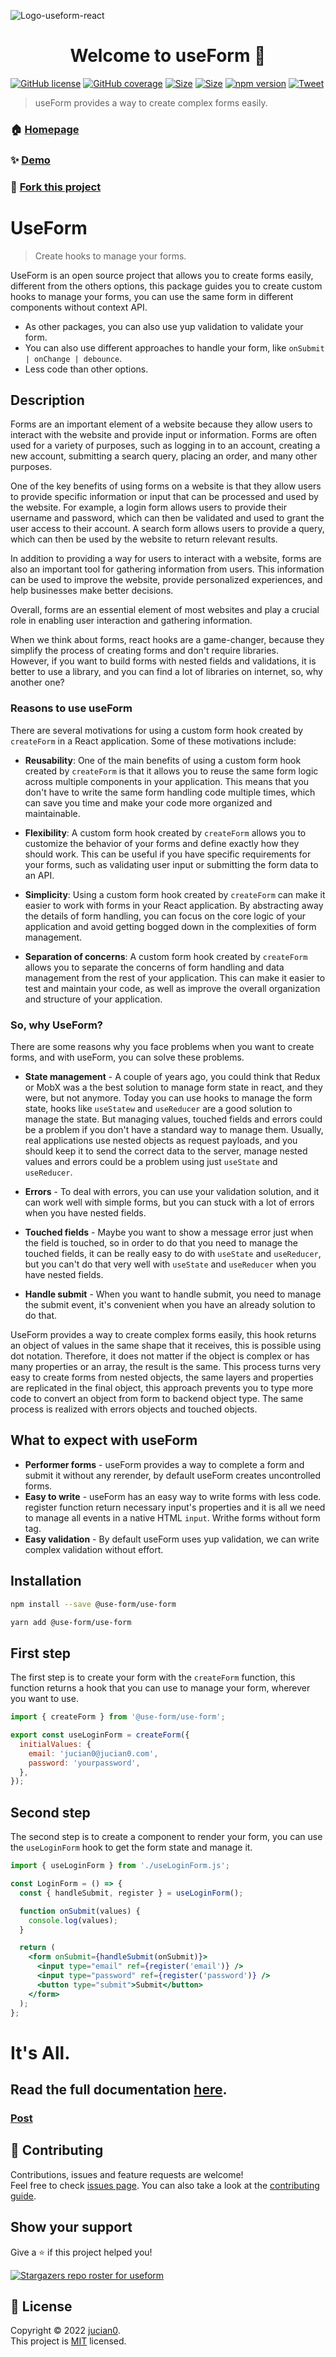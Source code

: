 ![Logo-useform-react](img/logo3.png)

<h1 align="center">Welcome to useForm 👋</h1>

[![GitHub license](https://img.shields.io/badge/License-mit-green)](https://github.com/Jucian0/useform/blob/master/LICENSE)
[![GitHub coverage](https://img.shields.io/badge/coverage-96.8%25-brightgreen)](https://github.com/use-form/use-form/tree/master/test)
[![Size](https://badgen.net/badge/miniziped%20size/3.3/blue)](https://bundlephobia.com/package/useform@2.0.2)
[![Size](https://badgen.net/badge/minifield%20size/9.7/blue)](https://bundlephobia.com/package/useform@2.0.2)
[![npm version](https://badgen.net/badge/npm/v3.0/pink)](https://www.npmjs.com/package/useform)
[![Tweet](https://img.shields.io/twitter/url/http/shields.io.svg?style=social)](https://twitter.com/intent/tweet?text=React+hook+for+forms+and+validations&url=https://github.com/use-form/use-form&hashtags=reactjs,hook,javascript,forms)

> useForm provides a way to create complex forms easily.

### 🏠 [Homepage](https://react-useform.vercel.app)

### ✨ [Demo](https://codesandbox.io/s/useform-2u2ju)

### 🫶 [Fork this project ](https://github.com/Jucian0/useform/fork)
# UseForm

> Create hooks to manage your forms.

UseForm is an open source project that allows you to create forms easily, different from the others options, this package guides you to create custom hooks to manage your forms, you can use the same form in different components without context API.

- As other packages, you can also use yup validation to validate your form.
- You can also use different approaches to handle your form, like `onSubmit | onChange | debounce`.
- Less code than other options.

## Description

Forms are an important element of a website because they allow users to interact with the website and provide input or information. Forms are often used for a variety of purposes, such as logging in to an account, creating a new account, submitting a search query, placing an order, and many other purposes.

One of the key benefits of using forms on a website is that they allow users to provide specific information or input that can be processed and used by the website. For example, a login form allows users to provide their username and password, which can then be validated and used to grant the user access to their account. A search form allows users to provide a query, which can then be used by the website to return relevant results.

In addition to providing a way for users to interact with a website, forms are also an important tool for gathering information from users. This information can be used to improve the website, provide personalized experiences, and help businesses make better decisions.

Overall, forms are an essential element of most websites and play a crucial role in enabling user interaction and gathering information.

When we think about forms, react hooks are a game-changer, because they simplify the process of creating forms and don't require libraries.  
However, if you want to build forms with nested fields and validations, it is better to use a library, and you can find a lot of libraries on internet, so, why another one?

### Reasons to use useForm

There are several motivations for using a custom form hook created by `createForm` in a React application. Some of these motivations include:

- **Reusability**: One of the main benefits of using a custom form hook created by `createForm` is that it allows you to reuse the same form logic across multiple components in your application. This means that you don't have to write the same form handling code multiple times, which can save you time and make your code more organized and maintainable.

- **Flexibility**: A custom form hook created by `createForm` allows you to customize the behavior of your forms and define exactly how they should work. This can be useful if you have specific requirements for your forms, such as validating user input or submitting the form data to an API.

- **Simplicity**: Using a custom form hook created by `createForm` can make it easier to work with forms in your React application. By abstracting away the details of form handling, you can focus on the core logic of your application and avoid getting bogged down in the complexities of form management.

- **Separation of concerns**: A custom form hook created by `createForm` allows you to separate the concerns of form handling and data management from the rest of your application. This can make it easier to test and maintain your code, as well as improve the overall organization and structure of your application.

### So, why UseForm?

There are some reasons why you face problems when you want to create forms, and with useForm, you can solve these problems.

- **State management** - A couple of years ago, you could think that Redux or
  MobX was a the best solution to manage form state in react, and they were, but not anymore. Today
  you can use hooks to manage the form state, hooks like `useStatew` and
  `useReducer` are a good solution to manage the state. But managing values,
  touched fields and errors could be a problem if you don't have a standard way to
  manage them. Usually, real applications use nested objects as request payloads,
  and you should keep it to send the correct data to the server, manage nested
  values and errors could be a problem using just `useState` and `useReducer`.

- **Errors** - To deal with errors, you can use your validation solution, and it can
  work well with simple forms, but you can stuck with a lot of errors when you
  have nested fields.

- **Touched fields** - Maybe you want to show a message error
  just when the field is touched, so in order to do that you need to manage the
  touched fields, it can be really easy to do with `useState` and `useReducer`,
  but you can't do that very well with `useState` and `useReducer` when you have
  nested fields.

- **Handle submit** - When you want to handle submit, you need to
  manage the submit event, it's convenient when you have an already solution to do
  that.

UseForm provides a way to create complex forms easily, this hook returns an object
of values ​​in the same shape that it receives, this is possible using dot notation.
Therefore, it does not matter if the object is complex or has many properties or
an array, the result is the same. This process turns very easy to create forms from
nested objects, the same layers and properties are replicated in the final object,
this approach prevents you to type more code to convert an object from form to backend
object type. The same process is realized with errors objects and touched objects.

## What to expect with useForm

- **Performer forms** - useForm provides a way to complete a form and submit it without any rerender, by default useForm creates uncontrolled forms.
- **Easy to write** - useForm has an easy way to write forms with less code. register function return necessary input's properties and it is all we need to manage all events in a native HTML `input`. Writhe forms without form tag.
- **Easy validation** - By default useForm uses yup validation, we can write complex validation without effort.

## Installation

```bash
npm install --save @use-form/use-form
```

```bash
yarn add @use-form/use-form
```

## First step

The first step is to create your form with the `createForm` function, this function returns a hook that you can use to manage your form, wherever you want to use.

```javascript
import { createForm } from '@use-form/use-form';

export const useLoginForm = createForm({
  initialValues: {
    email: 'jucian0@jucian0.com',
    password: 'yourpassword',
  },
});
```

## Second step

The second step is to create a component to render your form, you can use the `useLoginForm` hook to get the form state and manage it.

```jsx
import { useLoginForm } from './useLoginForm.js';

const LoginForm = () => {
  const { handleSubmit, register } = useLoginForm();

  function onSubmit(values) {
    console.log(values);
  }

  return (
    <form onSubmit={handleSubmit(onSubmit)}>
      <input type="email" ref={register('email')} />
      <input type="password" ref={register('password')} />
      <button type="submit">Submit</button>
    </form>
  );
};
```

# It's All.

## Read the full documentation [here](https://useform.org/docs/).

### [Post](https://dev.to/jucian0/building-forms-with-useform-1cna)

## 🤝 Contributing

Contributions, issues and feature requests are welcome!<br />Feel free to check [issues page](https://github.com/jucian0/useform/issues). You can also take a look at the [contributing guide](https://github.com/Jucian0/useform/blob/main/CONTRIBUTING.md).

## Show your support

Give a ⭐️ if this project helped you!

[![Stargazers repo roster for useform](https://reporoster.com/stars/jucian0/useform)](https://github.com/jucian0/useform/stargazers)

## 📝 License

Copyright © 2022 [jucian0](https://github.com/jucian0).<br />
This project is [MIT](https://github.com/jucian0/use-form/blob/53debd6986650f76561795f2069d6eebc5db6c65/LICENSE) licensed.
